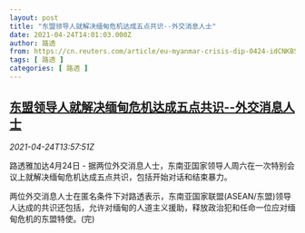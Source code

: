 ```yaml
---
layout: post
title: "东盟领导人就解决缅甸危机达成五点共识--外交消息人士"
date: 2021-04-24T14:01:03.000Z
author: 路透
from: https://cn.reuters.com/article/eu-myanmar-crisis-dip-0424-idCNKBS2CB0CY
tags: [ 路透 ]
categories: [ 路透 ]
---
```

<!--1619272863000-->
[东盟领导人就解决缅甸危机达成五点共识--外交消息人士](https://cn.reuters.com/article/eu-myanmar-crisis-dip-0424-idCNKBS2CB0CY)
------

<div>
<div><i>2021-04-24T13:57:51Z</i></div><p>路透雅加达4月24日 - 据两位外交消息人士，东南亚国家领导人周六在一次特别会议上就解决缅甸危机达成五点共识，包括开始对话和结束暴力。</p><p>两位外交消息人士在匿名条件下对路透表示，东南亚国家联盟(ASEAN/东盟)领导人达成的共识还包括，允许对缅甸的人道主义援助，释放政治犯和任命一位应对缅甸危机的东盟特使。(完)</p>
</div>
